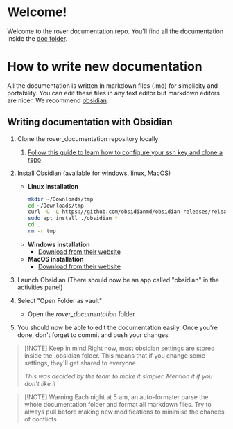 # Welcome!

Welcome to the rover documentation repo. You'll find all the documentation inside the [doc folder](doc/).

# How to write new documentation

All the documentation is written in markdown files (.md) for simplicity and portability. You can edit these files in any text editor but markdown editors are nicer. We recommend [obsidian](https://obsidian.md/).

## Writing documentation with Obsidian

1. Clone the rover_documentation repository locally
   1. [Follow this guide to learn how to configure your ssh key and clone a repo](doc/prog/how_to/intial_setup#Git-setup-and-how-to-use)
2. Install Obsidian (available for windows, linux, MacOS)

   - **Linux installation**
     ```bash
     mkdir ~/Downloads/tmp
     cd ~/Downloads/tmp
     curl -O -L https://github.com/obsidianmd/obsidian-releases/releases/download/v1.7.4/obsidian_1.7.4_amd64.deb
     sudo apt install ./obsidian_*
     cd ..
     rm -r tmp
     ```
   - **Windows installation**
     - [Download from their website](https://obsidian.md/)
   - **MacOS installation**
     - [Download from their website](https://obsidian.md/)

3. Launch Obsidian (There should now be an app called "obsidian" in the activities panel)
4. Select "Open Folder as vault"
   - Open the _rover_documentation_ folder
5. You should now be able to edit the documentation easily. Once you're done, don't forget to commit and push your changes

> [!NOTE] Keep in mind
> Right now, most obsidian settings are stored inside the .obsidian folder. This means that if you change some settings, they'll get shared to everyone.
>
> _This was decided by the team to make it simpler. Mention it if you don't like it_

> [!NOTE] Warning
> Each night at 5 am, an auto-formater parse the whole documentation folder and format all markdown files. Try to always pull before making new modifications to minimise the chances of conflicts
